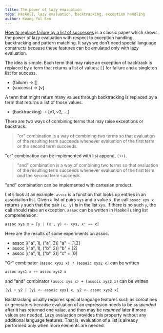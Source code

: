 ```yaml
---
title: The power of lazy evaluation
tags: Haskell, lazy evaluation, backtracking, exception handling
author: Kwang Yul Seo
---
```


[How to replace failure by a list of successes][wadler-1985] is a classic paper
which shows the power of lazy evaluation with respect to exception handling,
backtracking and pattern matching. It says we don’t need special language
constructs because these features can be emulated only with lazy evaluation.

The idea is simple. Each term that may raise an exception of backtrack is
replaced by a term that returns a list of values; `[]` for failure and a
singleton list for success.

* (failure) -> []
* (success) -> [v]

A term that might return many values through backtracking is replaced by a term
that returns a list of those values.

* (backtracking) -> [v1, v2, …]

There are two ways of combining terms that may raise exceptions or backtrack.

> "or" combination is a way of combining two terms so that evaluation of the
> resulting term succeeds whenever evaluation of the first term *or* the second
> term succeeds.

"or" combination can be implemented with list append, `(++)`.

> "and" combination is a way of combining two terms so that evaluation of the
> resulting term succeeds whenever evaluation of the first term *and* the second
> term succeeds.

"and" combination can be implemented with cartesian product.

Let’s look at an example. `assoc` is a function that looks up entries in an
association list. Given a list of pairs `xys` and a value `x`, the call `assoc
xys x` returns `y` such that the pair `(x, y)` is in the list `xys`. If there is
no such `y`, the call should raise an exception. `assoc` can be written in
Haskell using list comprehension:

```haskell
assoc xys x = [y | (x', y) <- xys, x' == x]
```

Here are the results of some experiments on assoc.

* assoc [("a", 1), ("a", 3)] "a" = [1,3]
* assoc [("a", 1), ("b", 2)] "b" = [2]
* assoc [("a", 1), ("b", 2)] "c" = [0]

"Or" combinator `(assoc xys1 x) ? (assoic xys2 x)` can be written

```haskell
assoc xys1 x ++ assoc xys2 x
```

and "and" combinator `(assoc xys x) + (assoic xys2 x)` can be written

```haskell
[y1 + y2 | [y1 <- assoic xys1 x, y2 <- assoc xys2 x]
```

Backtracking usually requires special language features such as coroutines or
generators because evaluation of an expression needs to be *suspended* after it
has returned one value, and then may be *resumed* later if more values are
needed. Lazy evaluation provides this property without any additional language
features. That is, evaluation of a list is already performed only when more
elements are needed.

[wadler-1985]: https://rkrishnan.org/files/wadler-1985.pdf

